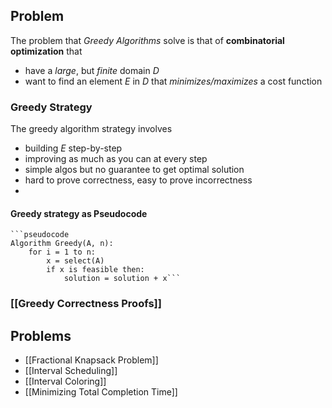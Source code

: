 ## Problem 
The problem that *Greedy Algorithms* solve is that of **combinatorial optimization** that
- have a *large*, but *finite* domain $D$ 
- want to find an element $E$ in $D$ that *minimizes/maximizes* a cost function
### Greedy Strategy
The greedy algorithm strategy involves
- building $E$ step-by-step
- improving as much as you can at every step 
- simple algos but no guarantee to get optimal solution 
- hard to prove correctness, easy to prove incorrectness 
-

#### Greedy strategy as Pseudocode 

	
	```pseudocode
	Algorithm Greedy(A, n):
		for i = 1 to n:
			x = select(A)	
			if x is feasible then: 
				solution = solution + x```
				

### [[Greedy Correctness Proofs]]

## Problems 
- [[Fractional Knapsack Problem]]
- [[Interval Scheduling]]
- [[Interval Coloring]]
- [[Minimizing Total Completion Time]]

